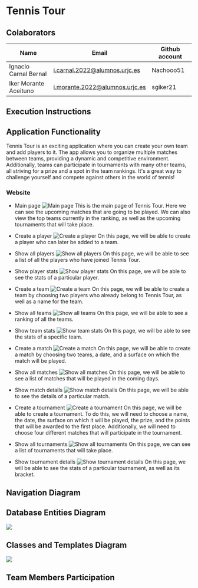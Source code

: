 # Tennis Tour

## Colaborators
| Name | Email | Github account |
|-----------|-----------|-----------|
| Ignacio Carnal Bernal | i.carnal.2022@alumnos.urjc.es  | Nachooo51 |
| Iker Morante Aceituno | i.morante.2022@alumnos.urjc.es | sgiker21 |

## Execution Instructions


## Application Functionality
Tennis Tour is an exciting application where you can create your own team and add players to it. The app allows you to organize multiple matches between teams, providing a dynamic and competitive environment. Additionally, teams can participate in tournaments with many other teams, all striving for a prize and a spot in the team rankings. It's a great way to challenge yourself and compete against others in the world of tennis!

### Website

- Main page
![Main page](/images/Navigation%20Diagram/Home.png)
This is the main page of Tennis Tour. Here we can see the upcoming matches that are going to be played. We can also view the top teams currently in the ranking, as well as the upcoming tournaments that will take place.

- Create a player
![Create a player](/images/Navigation%20Diagram/player-form.png)
On this page, we will be able to create a player who can later be added to a team.

- Show all players
![Show all players](/images/Navigation%20Diagram/Player-List.png)
On this page, we will be able to see a list of all the players who have joined Tennis Tour.

- Show player stats
![Show player stats](/images/Navigation%20Diagram/Player.png)
On this page, we will be able to see the stats of a particular player.

- Create a team
![Create a team](/images/Navigation%20Diagram/Team-form.png)
On this page, we will be able to create a team by choosing two players who already belong to Tennis Tour, as well as a name for the team.

- Show all teams
![Show all teams](/images/Navigation%20Diagram/Team-list.png)
On this page, we will be able to see a ranking of all the teams.

- Show team stats
![Show team stats](/images/Navigation%20Diagram/Team.png)
On this page, we will be able to see the stats of a specific team.

- Create a match
![Create a match](/images/Navigation%20Diagram/Match-form.png)
On this page, we will be able to create a match by choosing two teams, a date, and a surface on which the match will be played.

- Show all matches
![Show all matches](/images/Navigation%20Diagram/Match-list.png)
On this page, we will be able to see a list of matches that will be played in the coming days.

- Show match details
![Show match details](/images/Navigation%20Diagram/match.png)
On this page, we will be able to see the details of a particular match.

- Create a tournament
![Create a tournament](/images/Navigation%20Diagram/Tournament-form.png)
On this page, we will be able to create a tournament. To do this, we will need to choose a name, the date, the surface on which it will be played, the prize, and the points that will be awarded to the first place. Additionally, we will need to choose four different matches that will participate in the tournament.

- Show all tournaments
![Show all tournaments](/images/Navigation%20Diagram/tournament-list.png)
On this page, we can see a list of tournaments that will take place.

- Show tournament details
![Show tournament details](/images/Navigation%20Diagram/tournament.png)
On this page, we will be able to see the stats of a particular tournament, as well as its bracket.

## Navigation Diagram


## Database Entities Diagram
![](/images/entitiesDiagram.png)

## Classes and Templates Diagram
![](/images/classDiagram.png)

## Team Members Participation

